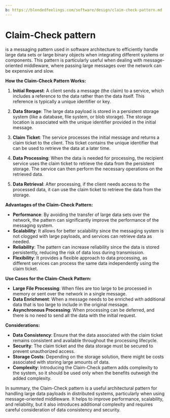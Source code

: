 ```yaml
---
b: https://blendedfeelings.com/software/design/claim-check-pattern.md
---
```


# Claim-Check pattern 
is a messaging pattern used in software architecture to efficiently handle large data sets or large binary objects when integrating different systems or components. This pattern is particularly useful when dealing with message-oriented middleware, where passing large messages over the network can be expensive and slow.

**How the Claim-Check Pattern Works:**

1. **Initial Request**: A client sends a message (the claim) to a service, which includes a reference to the data rather than the data itself. This reference is typically a unique identifier or key.

2. **Data Storage**: The large data payload is stored in a persistent storage system (like a database, file system, or blob storage). The storage location is associated with the unique identifier provided in the initial message.

3. **Claim Ticket**: The service processes the initial message and returns a claim ticket to the client. This ticket contains the unique identifier that can be used to retrieve the data at a later time.

4. **Data Processing**: When the data is needed for processing, the recipient service uses the claim ticket to retrieve the data from the persistent storage. The service can then perform the necessary operations on the retrieved data.

5. **Data Retrieval**: After processing, if the client needs access to the processed data, it can use the claim ticket to retrieve the data from the storage.

**Advantages of the Claim-Check Pattern:**

- **Performance**: By avoiding the transfer of large data sets over the network, the pattern can significantly improve the performance of the messaging system.
- **Scalability**: It allows for better scalability since the messaging system is not clogged with large payloads, and services can retrieve data as needed.
- **Reliability**: The pattern can increase reliability since the data is stored persistently, reducing the risk of data loss during transmission.
- **Flexibility**: It provides a flexible approach to data processing, as different services can process the same data independently using the claim ticket.

**Use Cases for the Claim-Check Pattern:**

- **Large File Processing**: When files are too large to be processed in memory or sent over the network in a single message.
- **Data Enrichment**: When a message needs to be enriched with additional data that is too large to include in the original message.
- **Asynchronous Processing**: When processing can be deferred, and there is no need to send all the data with the initial request.

**Considerations:**

- **Data Consistency**: Ensure that the data associated with the claim ticket remains consistent and available throughout the processing lifecycle.
- **Security**: The claim ticket and the data storage must be secured to prevent unauthorized access.
- **Storage Costs**: Depending on the storage solution, there might be costs associated with storing large amounts of data.
- **Complexity**: Introducing the Claim-Check pattern adds complexity to the system, so it should be used only when the benefits outweigh the added complexity.

In summary, the Claim-Check pattern is a useful architectural pattern for handling large data payloads in distributed systems, particularly when using message-oriented middleware. It helps to improve performance, scalability, and reliability, but it also introduces additional complexity and requires careful consideration of data consistency and security.